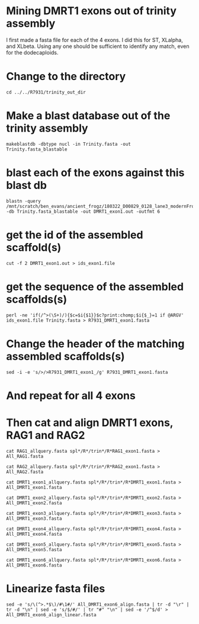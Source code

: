 # Mining DMRT1 exons out of trinity assembly

I first made a fasta file for each of the 4 exons.  I did this for ST, XLalpha, and XLbeta. Using any one should be sufficient to identify any match, even for the dodecaploids.

# Change to the directory
```
cd ../../R7931/trinity_out_dir
```

# Make a blast database out of the trinity assembly
```
makeblastdb -dbtype nucl -in Trinity.fasta -out Trinity.fasta_blastable
```

# blast each of the exons against this blast db
```
blastn -query /mnt/scratch/ben_evans/ancient_frogz/180322_D00829_0128_lane3_modernFrogs_nuclear_caps/DMRT1_ST_exon1.fasta -db Trinity.fasta_blastable -out DMRT1_exon1.out -outfmt 6
```
# get the id of the assembled scaffold(s)
```
cut -f 2 DMRT1_exon1.out > ids_exon1.file
```
# get the sequence of the assembled scaffolds(s)
```
perl -ne 'if(/^>(\S+)/){$c=$i{$1}}$c?print:chomp;$i{$_}=1 if @ARGV' ids_exon1.file Trinity.fasta > R7931_DMRT1_exon1.fasta
```

# Change the header of the matching assembled scaffolds(s)
```
sed -i -e 's/>/>R7931_DMRT1_exon1_/g' R7931_DMRT1_exon1.fasta
```

# And repeat for all 4 exons

# Then cat and align DMRT1 exons, RAG1 and RAG2

```
cat RAG1_allquery.fasta spl*/R*/trin*/R*RAG1_exon1.fasta > All_RAG1.fasta
```
```
cat RAG2_allquery.fasta spl*/R*/trin*/R*RAG2_exon1.fasta > All_RAG2.fasta 
```
```
cat DMRT1_exon1_allquery.fasta spl*/R*/trin*/R*DMRT1_exon1.fasta > All_DMRT1_exon1.fasta
```
```
cat DMRT1_exon2_allquery.fasta spl*/R*/trin*/R*DMRT1_exon2.fasta > All_DMRT1_exon2.fasta
```
```
cat DMRT1_exon3_allquery.fasta spl*/R*/trin*/R*DMRT1_exon3.fasta > All_DMRT1_exon3.fasta
```
```
cat DMRT1_exon4_allquery.fasta spl*/R*/trin*/R*DMRT1_exon4.fasta > All_DMRT1_exon4.fasta
```
```
cat DMRT1_exon5_allquery.fasta spl*/R*/trin*/R*DMRT1_exon5.fasta > All_DMRT1_exon5.fasta
```
```
cat DMRT1_exon6_allquery.fasta spl*/R*/trin*/R*DMRT1_exon6.fasta > All_DMRT1_exon6.fasta
```

# Linearize fasta files
```
sed -e 's/\(^>.*$\)/#\1#/' All_DMRT1_exon6_align.fasta | tr -d "\r" | tr -d "\n" | sed -e 's/$/#/' | tr "#" "\n" | sed -e '/^$/d' > All_DMRT1_exon6_align_linear.fasta
```
